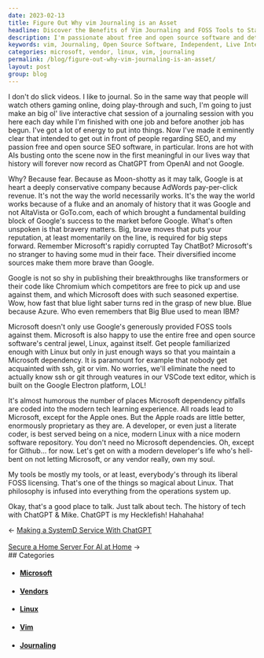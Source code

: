 ```yaml
---
date: 2023-02-13
title: Figure Out Why vim Journaling is an Asset
headline: Discover the Benefits of Vim Journaling and FOSS Tools to Stay Independent
description: I'm passionate about free and open source software and determined to stay independent from big companies. Join me in my live interactive chat session to journal about tech and explore the possibilities of OpenAI's ChatGPT. I'm also advocating for the use of Linux and other FOSS tools to help developers stay free and independent. Come join me and learn more!
keywords: vim, Journaling, Open Source Software, Independent, Live Interactive Chat, Tech, OpenAI's ChatGPT, Linux, FOSS, Microsoft, Vendors, Possibilities, Developers
categories: microsoft, vendor, linux, vim, journaling
permalink: /blog/figure-out-why-vim-journaling-is-an-asset/
layout: post
group: blog
---
```



I don't do slick videos. I like to journal. So in the same way that people will
watch others gaming online, doing play-through and such, I'm going to just make
an big ol' live interactive chat session of a journaling session with you here
each day while I'm finished with one job and before another job has begun. I've
got a lot of energy to put into things. Now I've made it eminently clear that
intended to get out in front of people regarding SEO, and my passion free and
open source SEO software, in particular. Irons are hot with AIs busting onto
the scene now in the first meaningful in our lives way that history will
forever now record as ChatGPT from OpenAI and not Google.

Why? Because fear. Because as Moon-shotty as it may talk, Google is at heart a
deeply conservative company because AdWords pay-per-click revenue. It's not the
way the world necessarily works. It's the way the world works because of a
fluke and an anomaly of history that it was Google and not AltaVista or
GoTo.com, each of which brought a fundamental building block of Google's
success to the market before Google. What's often unspoken is that bravery
matters. Big, brave moves that puts your reputation, at least momentarily on
the line, is required for big steps forward. Remember Microsoft's rapidly
corrupted Tay ChatBot? Microsoft's no stranger to having some mud in their
face. Their diversified income sources make them more brave than Google.

Google is not so shy in publishing their breakthroughs like transformers or
their code like Chromium which competitors are free to pick up and use against
them, and which Microsoft does with such seasoned expertise. Wow, how fast that
blue light saber turns red in the grasp of new blue. Blue because Azure. Who
even remembers that Big Blue used to mean IBM?

Microsoft doesn't only use Google's generously provided FOSS tools against
them. Microsoft is also happy to use the entire free and open source software's
central jewel, Linux, against itself. Get people familiarized enough with Linux
but only in just enough ways so that you maintain a Microsoft dependency. It is
paramount for example that nobody get acquainted with ssh, git or vim. No
worries, we'll eliminate the need to actually know ssh or git through veatures
in our VSCode text editor, which is built on the Google Electron platform, LOL!

It's almost humorous the number of places Microsoft dependency pitfalls are
coded into the modern tech learning experience. All roads lead to Microsoft,
except for the Apple ones. But the Apple roads are little better, enormously
proprietary as they are. A developer, or even just a literate coder, is best
served being on a nice, modern Linux with a nice modern software repository.
You don't need no Microsoft dependencies. Oh, except for Github... for now.
Let's get on with a modern developer's life who's hell-bent on not letting
Microsoft, or any vendor really, own my soul.

My tools be mostly my tools, or at least, everybody's through its liberal FOSS
licensing. That's one of the things so magical about Linux. That philosophy is
infused into everything from the operations system up.

Okay, that's a good place to talk. Just talk about tech. The history of tech
with ChatGPT & Mike. ChatGPT is my Hecklefish! Hahahaha!


<div class="arrow-links"><div class="post-nav-prev"><span class="arrow">&larr;&nbsp;</span><a href="/blog/making-a-systemd-service-with-chatgpt/">Making a SystemD Service With ChatGPT</a></div> &nbsp; <div class="post-nav-next"><a href="/blog/secure-a-home-server-for-ai-at-home/">Secure a Home Server For AI at Home</a><span class="arrow">&nbsp;&rarr;</span></div></div>
## Categories

<ul>
<li><h4><a href='/microsoft/'>Microsoft</a></h4></li>
<li><h4><a href='/vendor/'>Vendors</a></h4></li>
<li><h4><a href='/linux/'>Linux</a></h4></li>
<li><h4><a href='/vim/'>Vim</a></h4></li>
<li><h4><a href='/journaling/'>Journaling</a></h4></li></ul>